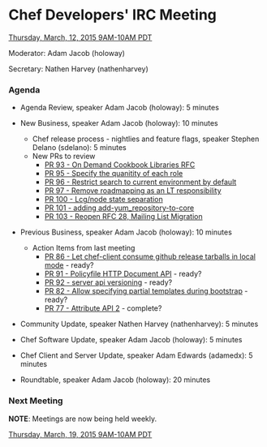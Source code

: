 # Chef Developers' IRC Meeting

[Thursday, March, 12, 2015 9AM-10AM PDT](http://www.timeanddate.com/worldclock/fixedtime.html?msg=%23chef-hacking+developers%27+meeting&iso=20150312T12&p1=419&ah=1)

Moderator:  Adam Jacob (holoway)

Secretary:  Nathen Harvey (nathenharvey)

### Agenda
* Agenda Review, speaker Adam Jacob (holoway): 5 minutes
* New Business, speaker Adam Jacob (holoway): 10 minutes
  * Chef release process - nightlies and feature flags, speaker Stephen Delano (sdelano): 5 minutes
  * New PRs to review
    * [PR 93 - On Demand Cookbook Libraries RFC](https://github.com/chef/chef-rfc/pull/93)
    * [PR 95 - Specify the quanitity of each role](https://github.com/chef/chef-rfc/pull/95)
    * [PR 96 - Restrict search to current environment by default](https://github.com/chef/chef-rfc/pull/96)
    * [PR 97 - Remove roadmapping as an LT responsibility](https://github.com/chef/chef-rfc/pull/97)
    * [PR 100 - Lcg/node state separation](https://github.com/chef/chef-rfc/pull/100)
    * [PR 101 - adding add-yum_repository-to-core](https://github.com/chef/chef-rfc/pull/101)
    * [PR 103 - Reopen RFC 28, Mailing List Migration](https://github.com/chef/chef-rfc/pull/103)
* Previous Business, speaker Adam Jacob (holoway): 10 minutes
  * Action Items from last meeting
    * [PR 86 - Let chef-client consume github release tarballs in local mode](https://github.com/chef/chef-rfc/pull/86) - ready?
    * [PR 91 - Policyfile HTTP Document API](https://github.com/chef/chef-rfc/pull/91) - ready?
    * [PR 92 - server api versioning](https://github.com/chef/chef-rfc/pull/92) - ready?
    * [PR 82 - Allow specifying partial templates during bootstrap](https://github.com/opscode/chef-rfc/pull/82) - ready?
    * [PR 77 - Attribute API 2](https://github.com/chef/chef-rfc/pull/77) - complete?
  
* Community Update, speaker Nathen Harvey (nathenharvey): 5 minutes
* Chef Software Update, speaker Adam Jacob (holoway): 5 minutes
* Chef Client and Server Update, speaker Adam Edwards (adamedx): 5 minutes
* Roundtable, speaker Adam Jacob (holoway): 20 minutes

### Next Meeting

**NOTE**:  Meetings are now being held weekly.

[Thursday, March, 19, 2015 9AM-10AM PDT](http://www.timeanddate.com/worldclock/fixedtime.html?msg=%23chef-hacking+developers%27+meeting&iso=20150319T12&p1=419&ah=1)
